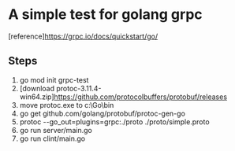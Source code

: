 # A simple test for golang grpc
[reference]https://grpc.io/docs/quickstart/go/
## Steps
1. go mod init grpc-test
2. [download protoc-3.11.4-win64.zip]https://github.com/protocolbuffers/protobuf/releases
3. move protoc.exe to c:\Go\bin
4. go get github.com/golang/protobuf/protoc-gen-go
5. protoc --go_out=plugins=grpc:./proto ./proto/simple.proto
6. go run server/main.go
7. go run clint/main.go